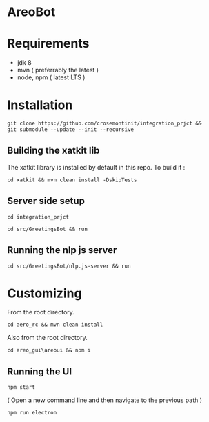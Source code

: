 #  AreoBot

# Requirements
- jdk 8
- mvn ( preferrably the latest )
- node, npm ( latest LTS )

# Installation  
```console
git clone https://github.com/crosemontinit/integration_prjct &&
git submodule --update --init --recursive
```

## Building the xatkit lib
The xatkit library is installed by default in this repo.
To build it :
```console
cd xatkit && mvn clean install -DskipTests
```

## Server side setup
```console
cd integration_prjct
```

```console
cd src/GreetingsBot && run
```

## Running the nlp js server
```console
cd src/GreetingsBot/nlp.js-server && run
```

# Customizing
From the root directory.
```console
cd aero_rc && mvn clean install
```

Also from the root directory.
```console
cd areo_gui\areoui && npm i
```

## Running the UI 
```console
npm start 
```

( Open a new command line and then navigate to the previous path )
```console
npm run electron
```